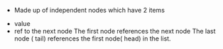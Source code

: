 * Made up of independent nodes which have 2  items 
- value 
- ref to the next node 
The first node references the next node 
The last node ( tail) references the first node( head) in the list. 
